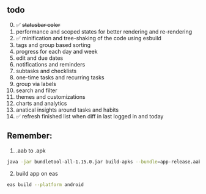 ## todo

0. ✅ ~~statusbar color~~
1. performance and scoped states for better rendering and re-rendering
2. ✅ minification and tree-shaking of the code using esbuild
3. tags and group based sorting
4. progress for each day and week
5. edit and due dates
6. notifications and reminders
7. subtasks and checklists
8. one-time tasks and recurring tasks
9. group via labels
10. search and filter
11. themes and customizations
12. charts and analytics
13. anatical insights around tasks and habits
14. ✅ refresh finished list when diff in last logged in and today

## Remember:

1. .aab to .apk

```bash
java -jar bundletool-all-1.15.0.jar build-apks --bundle=app-release.aab --output=app-release.apks --mode=universal
```

2. build app on eas

```bash
eas build --platform android
```
